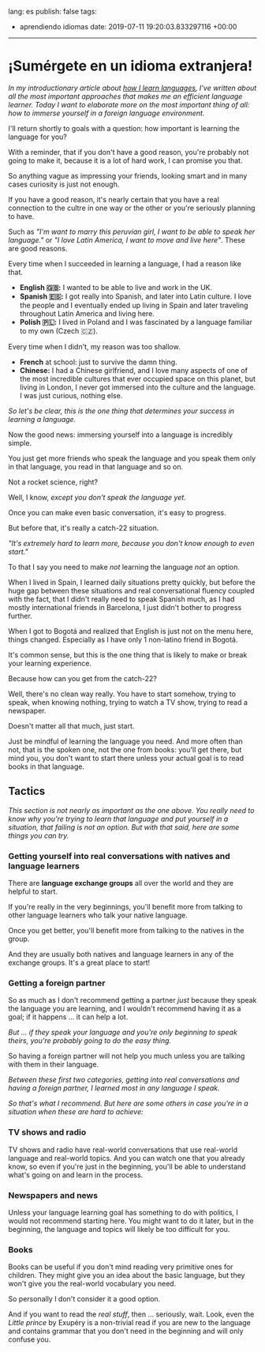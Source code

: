 lang: es
publish: false
tags:
- aprendiendo idiomas
date: 2019-07-11 19:20:03.833297116 +00:00

---

# ¡Sumérgete en un idioma extranjera!

_In my introductionary article about [how I learn languages](/posts/how-i-learn-languages), I've written about all the most important approaches that makes me an efficient language learner. Today I want to elaborate more on the most important thing of all: how to immerse yourself in a foreign language environment._

I'll return shortly to goals with a question: how important is learning the language for you?

With a reminder, that if you don't have a good reason, you're probably not going to make it, because it is a lot of hard work, I can promise you that.

So anything vague as impressing your friends, looking smart and in many cases curiosity is just not enough.

If you have a good reason, it's nearly certain that you have a real connection to the cultre in one way or the other or you're seriously planning to have.

Such as _"I'm want to marry this peruvian girl, I want to be able to speak her language."_ or _"I love Latin America, I want to move and live here"_. These are good reasons.

Every time when I succeeded in learning a language, I had a reason like that.

- **English 🇬🇧:** I wanted to be able to live and work in the UK.
- **Spanish 🇪🇸:** I got really into Spanish, and later into Latin culture. I love the people and I eventually ended up living in Spain and later traveling throughout Latin America and living here.
- **Polish 🇵🇱:** I lived in Poland and I was fascinated by a language familiar to my own (Czech 🇨🇿).

Every time when I didn't, my reason was too shallow.

- **French** at school: just to survive the damn thing.
- **Chinese:** I had a Chinese girlfriend, and I love many aspects of one of the most incredible cultures that ever occupied space on this planet, but living in London, I never got immersed into the culture and the language. I was just curious, nothing else.

_So let's be clear, this is the one thing that determines your success in learning a language._

Now the good news: immersing yourself into a language is incredibly simple.

You just get more friends who speak the language and you speak them only in that language, you read in that language and so on.

Not a rocket science, right?

Well, I know, _except you don't speak the language yet_.

Once you can make even basic conversation, it's easy to progress.

But before that, it's really a catch-22 situation.

_"It's extremely hard to learn more, because you don't know enough to even start."_

To that I say you need to make _not_ learning the language _not_ an option.

When I lived in Spain, I learned daily situations pretty quickly, but before the huge gap between these situations and real conversational fluency coupled with the fact, that I didn't really need to speak Spanish much, as I had mostly international friends in Barcelona, I just didn't bother to progress further.

When I got to Bogotá and realized that English is just not on the menu here, things changed. Especially as I have only 1 non-latino friend in Bogotá.

It's common sense, but this is the one thing that is likely to make or break your learning experience.

Because how can you get from the catch-22?

Well, there's no clean way really. You have to start somehow, trying to speak, when knowing nothing, trying to watch a TV show, trying to read a newspaper.

Doesn't matter all that much, just start.

Just be mindful of learning the language you need. And more often than not, that is the spoken one, not the one from books: you'll get there, but mind you, you don't want to start there unless your actual goal is to read books in that language.

## Tactics

_This section is not nearly as important as the one above. You really need to know why you're trying to learn that language and put yourself in a situation, that failing is not an option. But with that said, here are some things you can try._

### Getting yourself into real conversations with natives and language learners

There are **language exchange groups** all over the world and they are helpful to start.

If you're really in the very beginnings, you'll benefit more from talking to other language learners who talk your native language.

Once you get better, you'll benefit more from talking to the natives in the group.

And they are usually both natives and language learners in any of the exchange groups. It's a great place to start!

### Getting a foreign partner

So as much as I don't recommend getting a partner _just_ because they speak the language you are learning, and I wouldn't recommend having it as a goal; if it happens ... it can help a lot.

_But ... if they speak your language and you're only beginning to speak theirs, you're probably going to do the easy thing._

So having a foreign partner will not help you much unless you are talking with them in their language.

_Between these first two categories, getting into real conversations and having a foreign partner, I learned most in any language I speak._

_So that's what I recommend. But here are some others in case you're in a situation when these are hard to achieve:_

### TV shows and radio

TV shows and radio have real-world conversations that use real-world language and real-world topics. And you can watch one that you already know, so even if you're just in the beginning, you'll be able to understand what's going on and learn in the process.

### Newspapers and news

Unless your language learning goal has something to do with politics, I would not recommend starting here. You might want to do it later, but in the beginning, the language and topics will likely be too difficult for you.

### Books

Books can be useful if you don't mind reading very primitive ones for children. They might give you an idea about the basic language, but they won't give you the real-world vocabulary you need.

So personally I don't consider it a good option.

And if you want to read the _real stuff_, then ... seriously, wait. Look, even the _Little prince_ by Exupéry is a non-trivial read if you are new to the language and contains grammar that you don't need in the beginning and will only confuse you.
